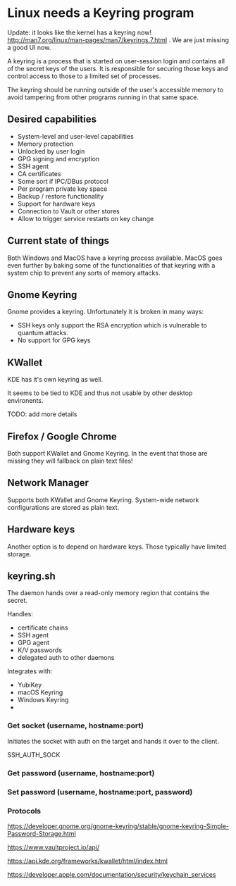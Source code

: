 # Linux needs a Keyring program

Update: it looks like the kernel has a keyring now!
http://man7.org/linux/man-pages/man7/keyrings.7.html . We are just missing a
good UI now.

A keyring is a process that is started on user-session login and contains all
of the secret keys of the users. It is responsible for securing those keys and
control access to those to a limited set of processes.

The keyring should be running outside of the user's accessible memory to avoid
tampering from other programs running in that same space.

## Desired capabilities

* System-level and user-level capabilities
* Memory protection
* Unlocked by user login
* GPG signing and encryption
* SSH agent
* CA certificates
* Some sort if IPC/DBus protocol
* Per program private key space
* Backup / restore functionality
* Support for hardware keys
* Connection to Vault or other stores
* Allow to trigger service restarts on key change

## Current state of things

Both Windows and MacOS have a keyring process available. MacOS goes even
further by baking some of the functionalities of that keyring with a system
chip to prevent any sorts of memory attacks.

## Gnome Keyring

Gnome provides a keyring. Unfortunately it is broken in many ways:

* SSH keys only support the RSA encryption which is vulnerable to quantum
  attacks.
* No support for GPG keys

## KWallet

KDE has it's own keyring as well.

It seems to be tied to KDE and thus not usable by other desktop environents.

TODO: add more details


## Firefox / Google Chrome

Both support KWallet and Gnome Keyring. In the event that those are missing
they will fallback on plain text files!

## Network Manager

Supports both KWallet and Gnome Keyring. System-wide network configurations
are stored as plain text.


## Hardware keys

Another option is to depend on hardware keys. Those typically have limited
storage.

## keyring.sh

The daemon hands over a read-only memory region that contains the secret.

Handles:
* certificate chains
* SSH agent
* GPG agent
* K/V passwords
* delegated auth to other daemons

Integrates with:
* YubiKey
* macOS Keyring
* Windows Keyring
* 

### Get socket (username, hostname:port)

Initiates the socket with auth on the target and hands it over to the client.

SSH_AUTH_SOCK

### Get password (username, hostname:port)



### Set password (username, hostname:port, password)


### Protocols

https://developer.gnome.org/gnome-keyring/stable/gnome-keyring-Simple-Password-Storage.html

https://www.vaultproject.io/api/

https://api.kde.org/frameworks/kwallet/html/index.html

https://developer.apple.com/documentation/security/keychain_services

